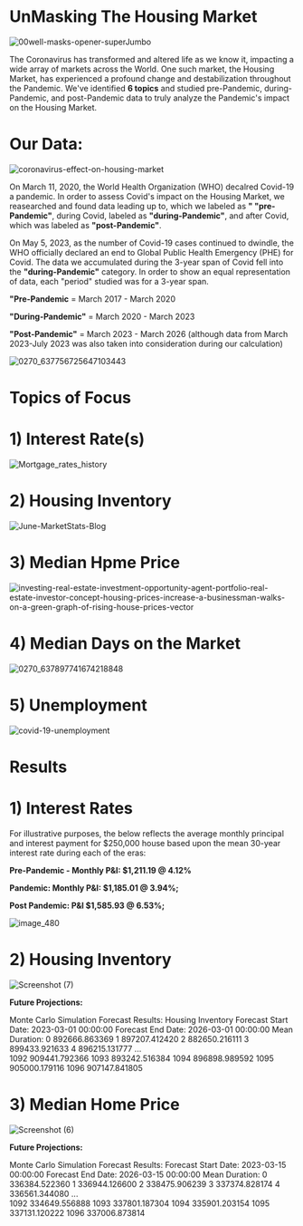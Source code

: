 # UnMasking The Housing Market

![00well-masks-opener-superJumbo](https://github.com/SMSIMKO/Group-4-Project-/assets/133065460/c35e4555-82ec-494c-a577-76516d10a908)

The Coronavirus has transformed and altered life as we know it, impacting a wide array of markets across the World. One such market, the Housing Market, has experienced a profound change and destabilization throughout the Pandemic. We've identified **6 topics** and studied pre-Pandemic, during-Pandemic, and post-Pandemic data to truly analyze the Pandemic's impact on the Housing Market.

# Our Data:

![coronavirus-effect-on-housing-market](https://github.com/SMSIMKO/Group-4-Project-/assets/133065460/d675a4f8-0de1-45f4-bd09-95eebb80b90c)

On March 11, 2020, the World Health Organization (WHO) decalred Covid-19 a pandemic. In order to assess Covid's impact on the Housing Market, we reasearched and found data leading up to, which we labeled as **" "pre-Pandemic"**, during Covid, labeled as **"during-Pandemic"**, and after Covid, which was labeled as **"post-Pandemic"**. 

On May 5, 2023, as the number of Covid-19 cases continued to dwindle, the WHO officially declared an end to Global Public Health Emergency (PHE) for Covid. The data we accumulated during the 3-year span of Covid fell into the **"during-Pandemic"** category. In order to show an equal representation of data, each "period" studied was for a 3-year span.

**"Pre-Pandemic** = March 2017 - March 2020

**"During-Pandemic"** = March 2020 - March 2023

**"Post-Pandemic"** = March 2023 - March 2026 (although data from March 2023-July 2023 was also taken into consideration during our calculation)

![0270_637756725647103443](https://github.com/SMSIMKO/Group-4-Project-/assets/133065460/e9cae854-c604-476c-bca5-750984fd2953)

# Topics of Focus

# 1) Interest Rate(s)

![Mortgage_rates_history](https://github.com/SMSIMKO/Group-4-Project-/assets/133065460/7df53043-9716-49bf-971f-f5bfd205865b)

# 2) Housing Inventory

![June-MarketStats-Blog](https://github.com/SMSIMKO/Group-4-Project-/assets/133065460/2a3aea63-961e-4578-b272-9afba8cefcbd)

# 3) Median Hpme Price

![investing-real-estate-investment-opportunity-agent-portfolio-real-estate-investor-concept-housing-prices-increase-a-businessman-walks-on-a-green-graph-of-rising-house-prices-vector](https://github.com/SMSIMKO/Group-4-Project-/assets/133065460/bde307ea-1396-4645-ac89-d358b0780ddd)


# 4) Median Days on the Market

![0270_637897741674218848](https://github.com/SMSIMKO/Group-4-Project-/assets/133065460/1040c900-ca08-47da-9c3c-3f153452ae32)

# 5) Unemployment

![covid-19-unemployment](https://github.com/SMSIMKO/Group-4-Project-/assets/133065460/a48f28d6-7ae0-4048-9270-bdcfbb690ea2)

# Results

# 1) Interest Rates

For illustrative purposes, the below reflects the average monthly principal and interest payment for $250,000 house based upon the mean 30-year interest rate during each of the eras:

**Pre-Pandemic - Monthly P&I: $1,211.19 @ 4.12%**

**Pandemic: Monthly P&I: $1,185.01 @ 3.94%;**

**Post Pandemic: P&I $1,585.93 @ 6.53%;**

![image_480](https://github.com/SMSIMKO/Group-4-Project-/assets/133065460/2f72f6e8-2575-4d86-94f1-bd85afafaa7d)

# 2) Housing Inventory

![Screenshot (7)](https://github.com/SMSIMKO/Group-4-Project-/assets/133065460/087ae97e-52ce-42c0-afb3-25471688f785)

**Future Projections:**

Monte Carlo Simulation Forecast Results: Housing Inventory
Forecast Start Date: 2023-03-01 00:00:00
Forecast End Date: 2026-03-01 00:00:00
Mean Duration:
0       892666.863369
1       897207.412420
2       882650.216111
3       899433.921633
4       896215.131777
            ...      
1092    909441.792366
1093    893242.516384
1094    896898.989592
1095    905000.179116
1096    907147.841805

# 3) Median Home Price

![Screenshot (6)](https://github.com/SMSIMKO/Group-4-Project-/assets/133065460/e627c98b-bb8e-4980-a87a-814f069ba314)

**Future Projections:**

Monte Carlo Simulation Forecast Results: 
Forecast Start Date: 2023-03-15 00:00:00
Forecast End Date: 2026-03-15 00:00:00
Mean Duration:
0       336384.522360
1       336944.126600
2       338475.906239
3       337374.828174
4       336561.344080
            ...      
1092    334649.556888
1093    337801.187304
1094    335901.203154
1095    337131.120222
1096    337006.873814



